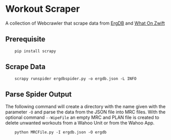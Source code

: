 # Workout Scraper

A collection of Webcrawler that scrape data from [ErgDB](https://ergdb.org/) and
[What On Zwift](https://whatsonzwift.com/)

## Prerequisite

```
    pip install scrapy
```

## Scrape Data

```
    scrapy runspider ergdbspider.py -o ergdb.json -L INFO
```

## Parse Spider Output

The following command will create a directory with the name given with the parameter ``-O``
and parse the data from the JSON file into MRC files.
With the optional command ``--WipeFile`` an empty MRC and PLAN file is created to delete
unwanted workouts from a Wahoo Unit or from the Wahoo App.

```
    python MRCFile.py -I ergdb.json -O ergdb
```
